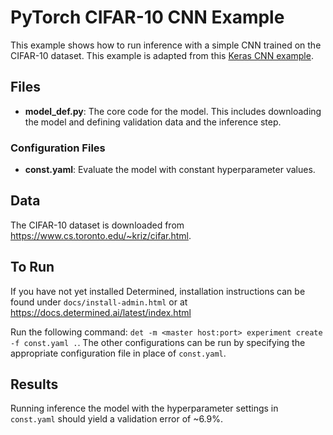 # PyTorch CIFAR-10 CNN Example

This example shows how to run inference with a simple CNN trained on the CIFAR-10 dataset.
This example is adapted from this [Keras CNN
example](https://github.com/fchollet/keras/blob/master/examples/cifar10_cnn.py).

## Files
* **model_def.py**: The core code for the model. This includes downloading the model and defining
validation data and the inference step.

### Configuration Files
* **const.yaml**: Evaluate the model with constant hyperparameter values.

## Data
The CIFAR-10 dataset is downloaded from https://www.cs.toronto.edu/~kriz/cifar.html.

## To Run
If you have not yet installed Determined, installation instructions can be found
under `docs/install-admin.html` or at https://docs.determined.ai/latest/index.html

Run the following command: `det -m <master host:port> experiment create -f
const.yaml .`. The other configurations can be run by specifying the appropriate
configuration file in place of `const.yaml`.

## Results
Running inference the model with the hyperparameter settings in `const.yaml` should yield
a validation error of ~6.9%.
